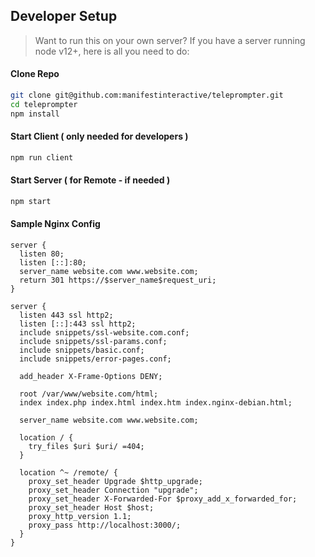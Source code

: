 Developer Setup
--

> Want to run this on your own server?  If you have a server running node v12+, here is all you need to do:

#### Clone Repo

```bash
git clone git@github.com:manifestinteractive/teleprompter.git
cd teleprompter
npm install
```

#### Start Client ( only needed for developers )

```bash
npm run client
```


#### Start Server ( for Remote - if needed )

```bash
npm start
```

#### Sample Nginx Config

```nginx
server {
  listen 80;
  listen [::]:80;
  server_name website.com www.website.com;
  return 301 https://$server_name$request_uri;
}

server {
  listen 443 ssl http2;
  listen [::]:443 ssl http2;
  include snippets/ssl-website.com.conf;
  include snippets/ssl-params.conf;
  include snippets/basic.conf;
  include snippets/error-pages.conf;

  add_header X-Frame-Options DENY;

  root /var/www/website.com/html;
  index index.php index.html index.htm index.nginx-debian.html;

  server_name website.com www.website.com;

  location / {
    try_files $uri $uri/ =404;
  }

  location ^~ /remote/ {
    proxy_set_header Upgrade $http_upgrade;
    proxy_set_header Connection "upgrade";
    proxy_set_header X-Forwarded-For $proxy_add_x_forwarded_for;
    proxy_set_header Host $host;
    proxy_http_version 1.1;
    proxy_pass http://localhost:3000/;
  }
}
```
